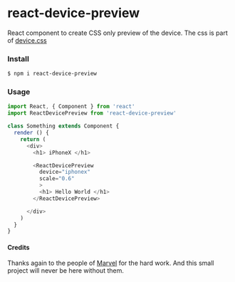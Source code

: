 # react-device-preview

React component to create CSS only preview of the device.
The css is part of [device.css](http://marvelapp.github.io/devices.css/)

### Install

```bash
$ npm i react-device-preview
```

### Usage

```js
import React, { Component } from 'react'
import ReactDevicePreview from 'react-device-preview'

class Something extends Component {
  render () {
    return (
      <div>
        <h1> iPhoneX </h1>

        <ReactDevicePreview
          device="iphonex"
          scale="0.6"
          >
          <h1> Hello World </h1>
        </ReactDevicePreview>

      </div>
    )
  }
}
```

#### Credits

Thanks again to the people of [Marvel](https://marvelapp.com/) for the hard work. And this small 
project will never be here without them. 
